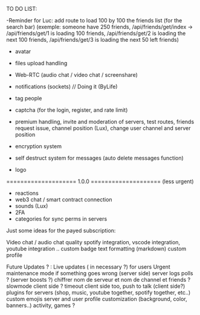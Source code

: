 TO DO LIST:

-Reminder for Luc: add route to load 100 by 100 the friends list (for the search bar) (exemple: someone have 250 friends, /api/friends/get/index -> /api/friends/get/1 is loading 100 friends, /api/friends/get/2 is loading the next 100 friends, /api/friends/get/3 is loading the next 50 left friends)

- avatar
- files upload handling
- Web-RTC (audio chat / video chat / screenshare)
- notifications (sockets) // Doing it (ByLife)
- tag people
- captcha (for the login, register, and rate limit)

- premium handling, invite and moderation of servers, test routes, friends request issue, channel position (Lux), change user channel and server position
- encryption system
- self destruct system for messages (auto delete messages function)
- logo

==================== 1.0.0 ==================== (less urgent)
- reactions
- web3 chat / smart contract connection
- sounds (Lux)
- 2FA
- categories for sync perms in servers


Just some ideas for the payed subscription:

   Video chat / audio chat quality
   spotify integration, vscode integration, youtube integration ..
   custom badge 
   text formatting (markdown)
   custom profile

Future Updates ? :
   Live updates ( in necessary ?) for users
   Urgent maintenance mode if something goes wrong (server side)
   server logs
   polls ?
   (server boosts ?)
   chiffrer nom de serveur et nom de channel et friends ?
   slowmode client side ? timeout client side too, push to talk (client side?)
   plugins for servers (shop, music, youtube together, spotify together, etc..)
   custom emojis
   server and user profile customization (background, color, banners..)
   activity, games ?
